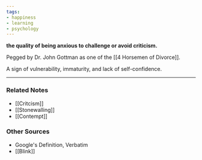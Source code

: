 ```yaml
---
tags:
- happiness
- learning
- psychology
---
```

**the quality of being anxious to challenge or avoid criticism.**

Pegged by Dr. John Gottman as one of the [[4 Horsemen of Divorce]].

A sign of vulnerability, immaturity, and lack of self-confidence.

---

### Related Notes
- [[Critcism]] 
- [[Stonewalling]] 
- [[Contempt]] 

### Other Sources
- Google's Definition, Verbatim
- [[Blink]]